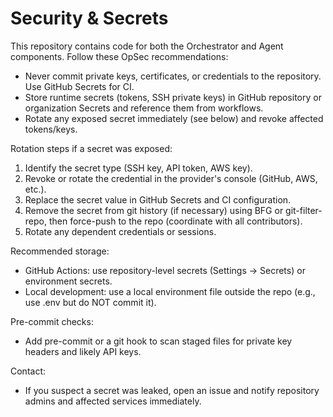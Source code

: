 # Security & Secrets

This repository contains code for both the Orchestrator and Agent components. Follow these OpSec recommendations:

- Never commit private keys, certificates, or credentials to the repository. Use GitHub Secrets for CI.
- Store runtime secrets (tokens, SSH private keys) in GitHub repository or organization Secrets and reference them from workflows.
- Rotate any exposed secret immediately (see below) and revoke affected tokens/keys.

Rotation steps if a secret was exposed:
1. Identify the secret type (SSH key, API token, AWS key).
2. Revoke or rotate the credential in the provider's console (GitHub, AWS, etc.).
3. Replace the secret value in GitHub Secrets and CI configuration.
4. Remove the secret from git history (if necessary) using BFG or git-filter-repo, then force-push to the repo (coordinate with all contributors).
5. Rotate any dependent credentials or sessions.

Recommended storage:
- GitHub Actions: use repository-level secrets (Settings → Secrets) or environment secrets.
- Local development: use a local environment file outside the repo (e.g., use .env but do NOT commit it).

Pre-commit checks:
- Add pre-commit or a git hook to scan staged files for private key headers and likely API keys.

Contact:
- If you suspect a secret was leaked, open an issue and notify repository admins and affected services immediately.
